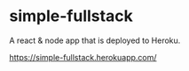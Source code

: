# simple-fullstack

A react & node app that is deployed to Heroku.

https://simple-fullstack.herokuapp.com/
